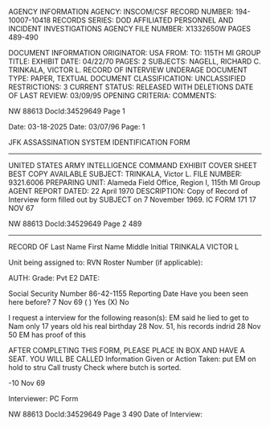 AGENCY INFORMATION
AGENCY: INSCOM/CSF
RECORD NUMBER: 194-10007-10418
RECORDS SERIES: DOD AFFILIATED PERSONNEL AND INCIDENT INVESTIGATIONS
AGENCY FILE NUMBER: X1332650W PAGES 489-490

DOCUMENT INFORMATION
ORIGINATOR: USA
FROM:
TO: 115TH MI GROUP
TITLE: EXHIBIT
DATE: 04/22/70
PAGES: 2
SUBJECTS: NAGELL, RICHARD C.
TRINKALA, VICTOR L.
RECORD OF INTERVIEW
UNDERAGE
DOCUMENT TYPE: PAPER, TEXTUAL DOCUMENT
CLASSIFICATION: UNCLASSIFIED
RESTRICTIONS: 3
CURRENT STATUS: RELEASED WITH DELETIONS
DATE OF LAST REVIEW: 03/09/95
OPENING CRITERIA:
COMMENTS:

NW 88613 DocId:34529649 Page 1

Date: 03-18-2025
Date: 03/07/96
Page: 1

JFK ASSASSINATION SYSTEM
IDENTIFICATION FORM

---

UNITED STATES ARMY INTELLIGENCE COMMAND
EXHIBIT
COVER SHEET
BEST COPY AVAILABLE
SUBJECT: TRINKALA, Victor L.
FILE NUMBER: 9321.6006
PREPARING UNIT: Alameda Field Office, Region I, 115th MI Group
AGENT REPORT DATED: 22 April 1970
DESCRIPTION: Copy of Record of Interview form filled out by SUBJECT on 7 November 1969.
IC FORM 171
17 NOV 67

NW 88613 DocId:34529649 Page 2
489

---

RECORD OF
Last Name First Name Middle Initial
TRINKALA VICTOR L

Unit being assigned to:
RVN
Roster Number (if applicable):

AUTH:
Grade:
Pvt E2
DATE:

Social Security Number
86-42-1155
Reporting Date
Have you been seen here before?
7 Nov 69 ( ) Yes (X) No

I request a interview for the following reason(s):
EM said he lied to get to Nam only 17 years old
his real birthday 28 Nov. 51, his records indrid 28 Nov 50 EM has proof of this

AFTER COMPLETING THIS FORM, PLEASE PLACE IN BOX AND HAVE A SEAT. YOU WILL BE CALLED
Information Given or Action Taken:
put EM on hold to stru
Call trusty Check where butch is sorted.

-10 Nov 69

Interviewer:
PC Form

NW 88613 DocId:34529649 Page 3
490
Date of Interview:
